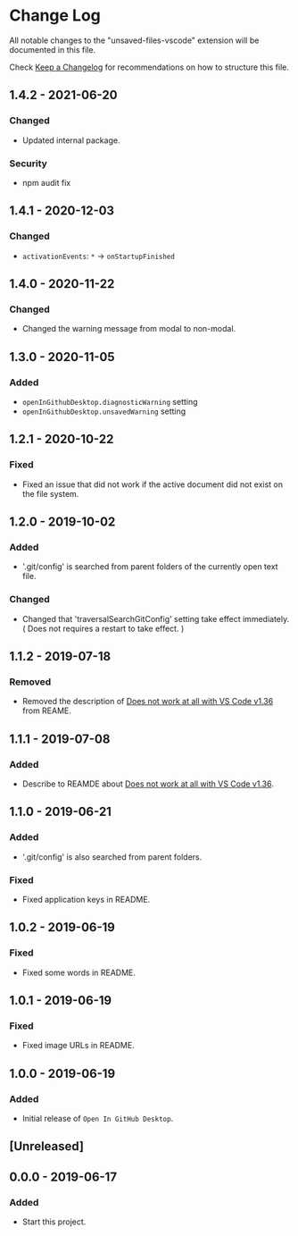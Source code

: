 # Change Log

All notable changes to the "unsaved-files-vscode" extension will be documented in this file.

Check [Keep a Changelog](http://keepachangelog.com/) for recommendations on how to structure this file.

## 1.4.2 - 2021-06-20

### Changed

- Updated internal package.

### Security

- npm audit fix

## 1.4.1 - 2020-12-03

### Changed

- `activationEvents`: `*` -> `onStartupFinished`

## 1.4.0 - 2020-11-22

### Changed

- Changed the warning message from modal to non-modal.

## 1.3.0 - 2020-11-05

### Added

- `openInGithubDesktop.diagnosticWarning` setting
- `openInGithubDesktop.unsavedWarning` setting

## 1.2.1 - 2020-10-22

### Fixed

- Fixed an issue that did not work if the active document did not exist on the file system.

## 1.2.0 - 2019-10-02

### Added

- '.git/config' is searched from parent folders of the currently open text file.

### Changed

- Changed that 'traversalSearchGitConfig' setting take effect immediately. ( Does not requires a restart to take effect. )

## 1.1.2 - 2019-07-18

### Removed

- Removed the description of [Does not work at all with VS Code v1.36](https://github.com/wraith13/open-in-github-desktop-vscode/issues/1) from REAME.

## 1.1.1 - 2019-07-08

### Added

- Describe to REAMDE about [Does not work at all with VS Code v1.36](https://github.com/wraith13/open-in-github-desktop-vscode/issues/1).

## 1.1.0 - 2019-06-21

### Added

- '.git/config' is also searched from parent folders.

### Fixed

- Fixed application keys in README.

## 1.0.2 - 2019-06-19

### Fixed

- Fixed some words in README.

## 1.0.1 - 2019-06-19

### Fixed

- Fixed image URLs in README.

## 1.0.0 - 2019-06-19

### Added

- Initial release of `Open In GitHub Desktop`.

## [Unreleased]

## 0.0.0 - 2019-06-17

### Added

- Start this project.
